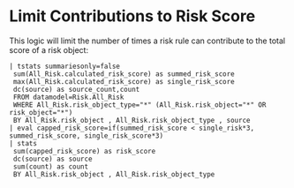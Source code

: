 # Limit Contributions to Risk Score

This logic will limit the number of times a risk rule can contribute to the total score of a risk object:

```
| tstats summariesonly=false
 sum(All_Risk.calculated_risk_score) as summed_risk_score
 max(All_Risk.calculated_risk_score) as single_risk_score
 dc(source) as source_count,count
 FROM datamodel=Risk.All_Risk
 WHERE All_Risk.risk_object_type="*" (All_Risk.risk_object="*" OR risk_object="*")
 BY All_Risk.risk_object , All_Risk.risk_object_type , source
| eval capped_risk_score=if(summed_risk_score < single_risk*3, summed_risk_score, single_risk_score*3)
| stats
 sum(capped_risk_score) as risk_score
 dc(source) as source
 sum(count) as count
 BY All_Risk.risk_object , All_Risk.risk_object_type
```
